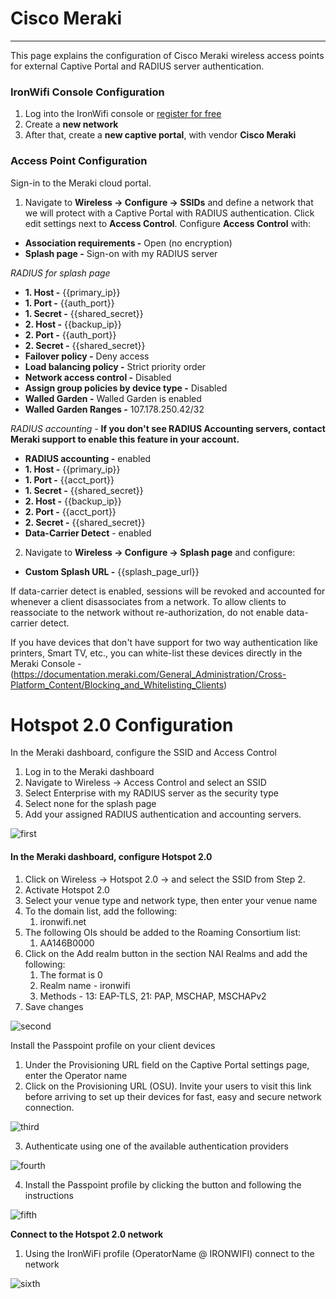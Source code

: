 # **Cisco Meraki**

---

This page explains the configuration of Cisco Meraki wireless access points for external Captive  Portal and RADIUS server authentication.

### IronWifi Console Configuration

1. Log into the IronWifi console or [register for free](https://console.ironwifi.com/register)
2. Create a **new network**
3. After that, create a **new captive portal**, with vendor **Cisco Meraki**

### Access Point Configuration

Sign-in to the Meraki cloud portal.

1. Navigate to **Wireless -> Configure -> SSIDs** and define a network that we will protect with a Captive Portal with RADIUS authentication. Click edit settings next to **Access Control**. Configure **Access Control** with:

- **Association requirements -** Open (no encryption)
- **Splash page -** Sign-on with my RADIUS server

_RADIUS for splash page_

- **1. Host -** {{primary_ip}}
- **1. Port -** {{auth_port}}
- **1. Secret -** {{shared_secret}}
- **2. Host -** {{backup_ip}}
- **2. Port -** {{auth_port}}
- **2. Secret -** {{shared_secret}}
- **Failover policy -** Deny access
- **Load balancing policy -** Strict priority order
- **Network access control -** Disabled
- **Assign group policies by device type -** Disabled
- **Walled Garden -** Walled Garden is enabled
- **Walled Garden Ranges -** 107.178.250.42/32

_RADIUS accounting_  -  **If you don't see RADIUS Accounting servers, contact Meraki support to enable this feature in your account.**

- **RADIUS accounting -** enabled
- **1. Host -** {{primary_ip}}
- **1. Port -** {{acct_port}}
- **1. Secret -** {{shared_secret}}
- **2. Host -** {{backup_ip}}
- **2. Port -** {{acct_port}}
- **2. Secret -** {{shared_secret}}
- **Data-Carrier Detect** - enabled
 

2. Navigate to **Wireless -> Configure -> Splash page** and configure:

- **Custom Splash URL -** {{splash_page_url}}


If data-carrier detect is enabled, sessions will be revoked and accounted for whenever a client disassociates from a network. To allow clients to reassociate to the network without re-authorization, do not enable data-carrier detect.

If you have devices that don't have support for two way authentication like printers, Smart TV, etc., you can white-list these devices directly in the Meraki Console - (https://documentation.meraki.com/General_Administration/Cross-Platform_Content/Blocking_and_Whitelisting_Clients)

# Hotspot 2.0 Configuration

In the Meraki dashboard, configure the SSID and Access Control

1. Log in to the Meraki dashboard
2. Navigate to Wireless -> Access Control and select an SSID
3. Select Enterprise with my RADIUS server as the security type
4. Select none for the splash page
5. Add your assigned RADIUS authentication and accounting servers.

![first](https://www.ironwifi.com/hubfs/image-png-Sep-22-2022-09-17-41-83-PM.png)

#### In the Meraki dashboard, configure Hotspot 2.0

1.  Click on Wireless -> Hotspot 2.0 -> and select the SSID from Step 2.
2.  Activate Hotspot 2.0
3.  Select your venue type and network type, then enter your venue name
4.  To the domain list, add the following:
    1.  ironwifi.net
5.  The following OIs should be added to the Roaming Consortium list:
    1.  AA146B0000
6.  Click on the Add realm button in the section NAI Realms and add the following:
    1.  The format is 0
    2.  Realm name - ironwifi
    3.  Methods - 13: EAP-TLS, 21: PAP, MSCHAP, MSCHAPv2
7.  Save changes

![second](https://www.ironwifi.com/hubfs/image-png-Oct-11-2022-08-35-33-02-PM.png)

Install the Passpoint profile on your client devices

1. Under the Provisioning URL field on the Captive Portal settings page, enter the Operator name
2. Click on the Provisioning URL (OSU). Invite your users to visit this link before arriving to set up their devices for fast, easy and secure network connection.

![third](https://www.ironwifi.com/hubfs/image-png-Oct-11-2022-08-37-16-44-PM.png)

3. Authenticate using one of the available authentication providers

![fourth](https://www.ironwifi.com/hs-fs/hubfs/image-png-Oct-11-2022-08-40-57-60-PM.png?width=430&name=image-png-Oct-11-2022-08-40-57-60-PM.png)

4. Install the Passpoint profile by clicking the button and following the instructions

![fifth](https://www.ironwifi.com/hs-fs/hubfs/image-png-Oct-11-2022-08-41-37-40-PM.png?width=802&name=image-png-Oct-11-2022-08-41-37-40-PM.png)

**Connect to the Hotspot 2.0 network**

1. Using the IronWiFi profile (OperatorName @ IRONWIFI) connect to the network

![sixth](https://www.ironwifi.com/hs-fs/hubfs/image-png-3.png?width=764&name=image-png-3.png)

